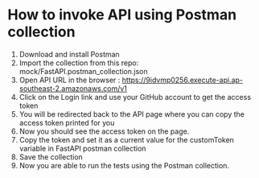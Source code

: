 # How to invoke API using Postman collection

1. Download and install Postman
2. Import the collection from this repo: mock/FastAPI.postman_collection.json
3. Open API URL in the browser : https://9idvmp0256.execute-api.ap-southeast-2.amazonaws.com/v1
4. Click on the Login link and use your GitHub account to get the access token
5. You will be redirected back to the API page where you can copy the access token printed for you
6. Now you should see the access token on the page.
8. Copy the token and set it as a current value for the customToken variable in FastAPI postman collection
9. Save the collection
10. Now you are able to run the tests using the Postman collection.

